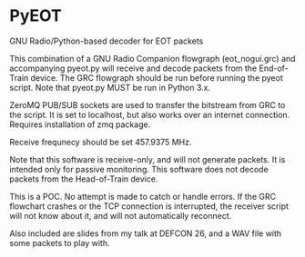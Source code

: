 # PyEOT
GNU Radio/Python-based decoder for EOT packets

This combination of a GNU Radio Companion flowgraph (eot_nogui.grc) and accompanying pyeot.py will receive
and decode packets from the End-of-Train device.  The GRC flowgraph should be run before running the pyeot script.
Note that pyeot.py MUST be run in Python 3.x.  

ZeroMQ PUB/SUB sockets are used to transfer the bitstream from GRC to the script.  It is set to localhost, but also works 
over an internet connection.  Requires installation of zmq package.

Receive frequnecy should be set 457.9375 MHz.

Note that this software is receive-only, and will not generate packets.  It is intended only for passive monitoring.
This software does not decode packets from the Head-of-Train device.

This is a POC.  No attempt is made to catch or handle errors.  If the GRC flowchart crashes or the TCP connection is interrupted, the receiver script will not know about it, and will not automatically reconnect.  

Also included are slides from my talk at DEFCON 26, and a WAV file with some packets to play with.  
